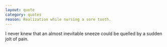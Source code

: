 ```yaml
---
layout: quote
category: quotes
reason: Realization while nursing a sore tooth.
---
```

I never knew that an almost inevitable sneeze
could be quelled by a sudden jolt of pain.
